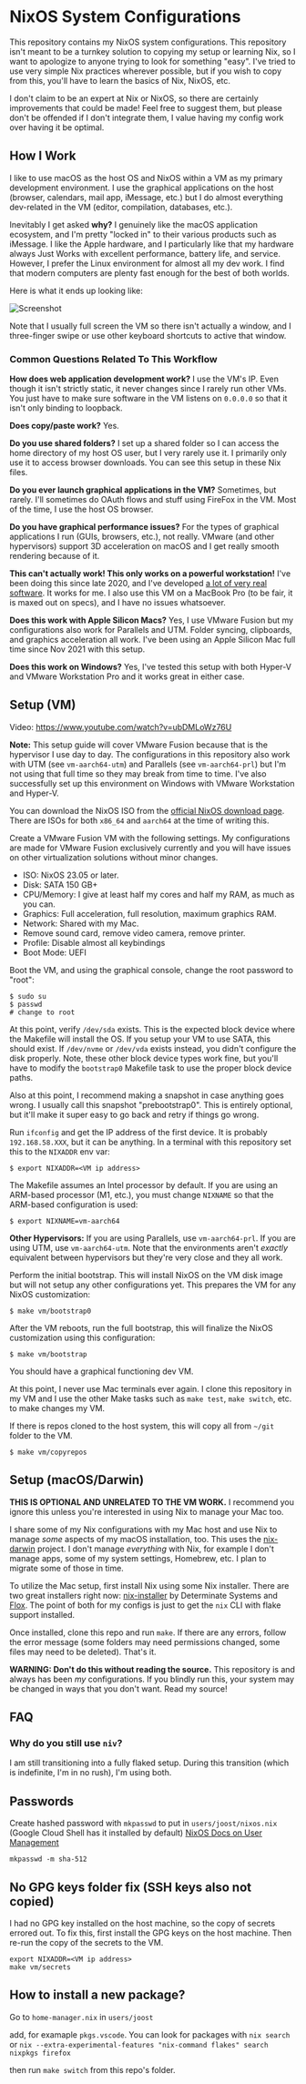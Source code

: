 # NixOS System Configurations

This repository contains my NixOS system configurations. This repository
isn't meant to be a turnkey solution to copying my setup or learning Nix,
so I want to apologize to anyone trying to look for something "easy". I've
tried to use very simple Nix practices wherever possible, but if you wish
to copy from this, you'll have to learn the basics of Nix, NixOS, etc.

I don't claim to be an expert at Nix or NixOS, so there are certainly
improvements that could be made! Feel free to suggest them, but please don't
be offended if I don't integrate them, I value having my config work over
having it be optimal.

## How I Work

I like to use macOS as the host OS and NixOS within a VM as my primary
development environment. I use the graphical applications on the host
(browser, calendars, mail app, iMessage, etc.) but I do almost everything
dev-related in the VM (editor, compilation, databases, etc.).

Inevitably I get asked **why?** I genuinely like the macOS application
ecosystem, and I'm pretty "locked in" to their various products such as
iMessage. I like the Apple hardware, and I particularly like that my hardware
always Just Works with excellent performance, battery life, and service.
However, I prefer the Linux environment for almost all my dev work. I find
that modern computers are plenty fast enough for the best of both worlds.

Here is what it ends up looking like:

![Screenshot](https://raw.githubusercontent.com/mitchellh/nixos-config/main/.github/images/screenshot.png)

Note that I usually full screen the VM so there isn't actually a window,
and I three-finger swipe or use other keyboard shortcuts to active that
window.

### Common Questions Related To This Workflow

**How does web application development work?** I use the VM's IP. Even
though it isn't strictly static, it never changes since I rarely run
other VMs. You just have to make sure software in the VM listens
on `0.0.0.0` so that it isn't only binding to loopback.

**Does copy/paste work?** Yes.

**Do you use shared folders?** I set up a shared folder so I can access
the home directory of my host OS user, but I very rarely use it. I primarily
only use it to access browser downloads. You can see this setup in these
Nix files.

**Do you ever launch graphical applications in the VM?** Sometimes, but rarely.
I'll sometimes do OAuth flows and stuff using FireFox in the VM. Most of the
time, I use the host OS browser.

**Do you have graphical performance issues?** For the types of graphical
applications I run (GUIs, browsers, etc.), not really. VMware (and other
hypervisors) support 3D acceleration on macOS and I get really smooth
rendering because of it.

**This can't actually work! This only works on a powerful workstation!**
I've been doing this since late 2020, and I've developed
[a lot of very real software](https://www.hashicorp.com/). It works for me.
I also use this VM on a MacBook Pro (to be fair, it is maxed out on specs),
and I have no issues whatsoever.

**Does this work with Apple Silicon Macs?** Yes, I use VMware Fusion
but my configurations also work for Parallels and UTM. Folder syncing,
clipboards, and graphics acceleration all work. I've been using an
Apple Silicon Mac full time since Nov 2021 with this setup.

**Does this work on Windows?** Yes, I've tested this setup with both
Hyper-V and VMware Workstation Pro and it works great in either case.

## Setup (VM)

Video: https://www.youtube.com/watch?v=ubDMLoWz76U

**Note:** This setup guide will cover VMware Fusion because that is the
hypervisor I use day to day. The configurations in this repository also
work with UTM (see `vm-aarch64-utm`) and Parallels (see `vm-aarch64-prl`) but
I'm not using that full time so they may break from time to time. I've also
successfully set up this environment on Windows with VMware Workstation and
Hyper-V.

You can download the NixOS ISO from the
[official NixOS download page](https://nixos.org/download.html#nixos-iso).
There are ISOs for both `x86_64` and `aarch64` at the time of writing this.

Create a VMware Fusion VM with the following settings. My configurations
are made for VMware Fusion exclusively currently and you will have issues
on other virtualization solutions without minor changes.

  * ISO: NixOS 23.05 or later.
  * Disk: SATA 150 GB+
  * CPU/Memory: I give at least half my cores and half my RAM, as much as you can.
  * Graphics: Full acceleration, full resolution, maximum graphics RAM.
  * Network: Shared with my Mac.
  * Remove sound card, remove video camera, remove printer.
  * Profile: Disable almost all keybindings
  * Boot Mode: UEFI

Boot the VM, and using the graphical console, change the root password to "root":

```
$ sudo su
$ passwd
# change to root
```

At this point, verify `/dev/sda` exists. This is the expected block device
where the Makefile will install the OS. If you setup your VM to use SATA,
this should exist. If `/dev/nvme` or `/dev/vda` exists instead, you didn't
configure the disk properly. Note, these other block device types work fine,
but you'll have to modify the `bootstrap0` Makefile task to use the proper
block device paths.

Also at this point, I recommend making a snapshot in case anything goes wrong.
I usually call this snapshot "prebootstrap0". This is entirely optional,
but it'll make it super easy to go back and retry if things go wrong.

Run `ifconfig` and get the IP address of the first device. It is probably
`192.168.58.XXX`, but it can be anything. In a terminal with this repository
set this to the `NIXADDR` env var:

```
$ export NIXADDR=<VM ip address>
```

The Makefile assumes an Intel processor by default. If you are using an
ARM-based processor (M1, etc.), you must change `NIXNAME` so that the ARM-based
configuration is used:

```
$ export NIXNAME=vm-aarch64
```

**Other Hypervisors:** If you are using Parallels, use `vm-aarch64-prl`.
If you are using UTM, use `vm-aarch64-utm`. Note that the environments aren't
_exactly_ equivalent between hypervisors but they're very close and they
all work.

Perform the initial bootstrap. This will install NixOS on the VM disk image
but will not setup any other configurations yet. This prepares the VM for
any NixOS customization:

```
$ make vm/bootstrap0
```

After the VM reboots, run the full bootstrap, this will finalize the
NixOS customization using this configuration:

```
$ make vm/bootstrap
```

You should have a graphical functioning dev VM.

At this point, I never use Mac terminals ever again. I clone this repository
in my VM and I use the other Make tasks such as `make test`, `make switch`, etc.
to make changes my VM.

If there is repos cloned to the host system, this will copy all from `~/git` folder to the VM.

```
$ make vm/copyrepos
```

## Setup (macOS/Darwin)

**THIS IS OPTIONAL AND UNRELATED TO THE VM WORK.** I recommend you ignore
this unless you're interested in using Nix to manage your Mac too.

I share some of my Nix configurations with my Mac host and use Nix
to manage _some_ aspects of my macOS installation, too. This uses the
[nix-darwin](https://github.com/LnL7/nix-darwin) project. I don't manage
_everything_ with Nix, for example I don't manage apps, some of my system
settings, Homebrew, etc. I plan to migrate some of those in time.

To utilize the Mac setup, first install Nix using some Nix installer.
There are two great installers right now:
[nix-installer](https://github.com/DeterminateSystems/nix-installer)
by Determinate Systems and [Flox](https://floxdev.com/). The point of both
for my configs is just to get the `nix` CLI with flake support installed.

Once installed, clone this repo and run `make`. If there are any errors,
follow the error message (some folders may need permissions changed,
some files may need to be deleted). That's it.

**WARNING: Don't do this without reading the source.** This repository
is and always has been _my_ configurations. If you blindly run this,
your system may be changed in ways that you don't want. Read my source!

## FAQ

### Why do you still use `niv`?

I am still transitioning into a fully flaked setup. During this transition
(which is indefinite, I'm in no rush), I'm using both.

## Passwords

Create hashed password with `mkpasswd` to put in `users/joost/nixos.nix`
(Google Cloud Shell has it installed by default)
[NixOS Docs on User Management](https://nixpkgs-manual-sphinx-markedown-example.netlify.app/configuration/user-mgmt.xml.html)

```
mkpasswd -m sha-512
```

## No GPG keys folder fix (SSH keys also not copied)

I had no GPG key installed on the host machine, so the copy of secrets errored out. To fix this, first install the GPG keys on the host machine. Then re-run the copy of the secrets to the VM.

```
export NIXADDR=<VM ip address>
make vm/secrets
```
## How to install a new package?

Go to `home-manager.nix` in `users/joost`

add, for examaple `pkgs.vscode`. You can look for packages with `nix search` or `nix --extra-experimental-features "nix-command flakes" search nixpkgs firefox
`

then run `make switch` from this repo's folder.
